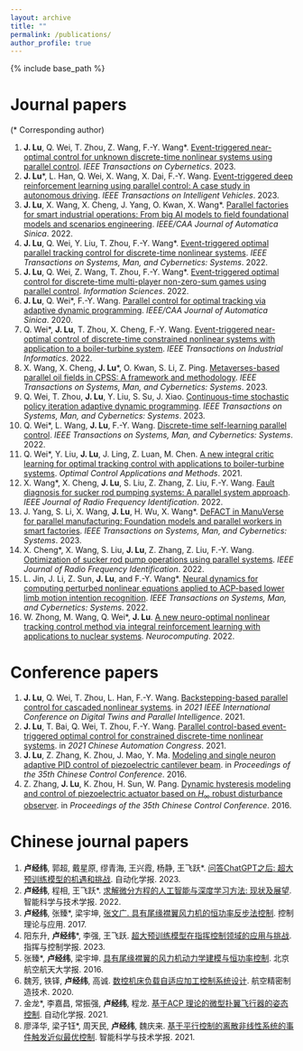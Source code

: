 ```yaml
---
layout: archive
title: ""
permalink: /publications/
author_profile: true
---
```


{% include base_path %}

Journal papers 
======
(* Corresponding author)
1. **J. Lu**, Q. Wei, T. Zhou, Z. Wang, F.-Y. Wang\*. [Event-triggered near-optimal control for unknown discrete-time nonlinear systems using parallel control](https://ieeexplore.ieee.org/abstract/document/9770467). *IEEE Transactions on Cybernetics*. 2023.
2. **J. Lu***, L. Han, Q. Wei, X. Wang, X. Dai, F.-Y. Wang. [Event-triggered deep reinforcement learning using parallel control: A case study in autonomous driving](https://ieeexplore.ieee.org/document/10081497). *IEEE Transactions on Intelligent Vehicles*. 2023.
3. **J. Lu**, X. Wang, X. Cheng, J. Yang, O. Kwan, X. Wang*. [Parallel factories for smart industrial operations: From big AI models to field foundational models and scenarios engineering](https://ieeexplore.ieee.org/abstract/document/9970438). *IEEE/CAA Journal of Automatica Sinica*. 2022.
4. **J. Lu**, Q. Wei, Y. Liu, T. Zhou, F.-Y. Wang*. [Event-triggered optimal parallel tracking control for discrete-time nonlinear systems](https://ieeexplore.ieee.org/abstract/document/9416988). *IEEE Transactions on Systems, Man, and Cybernetics: Systems*. 2022.
5. **J. Lu**, Q. Wei, Z. Wang, T. Zhou, F.-Y. Wang*. [Event-triggered optimal control for discrete-time multi-player non-zero-sum games using parallel control](https://www.sciencedirect.com/science/article/abs/pii/S0020025521010975). *Information Sciences*. 2022.
6. **J. Lu**, Q. Wei*, F.-Y. Wang. [Parallel control for optimal tracking via adaptive dynamic programming](https://ieeexplore.ieee.org/abstract/document/9239112). *IEEE/CAA Journal of Automatica Sinica*. 2020.
7. Q. Wei*, **J. Lu**, T. Zhou, X. Cheng, F.-Y. Wang. [Event-triggered near-optimal control of discrete-time constrained nonlinear systems with application to a boiler-turbine system](https://ieeexplore.ieee.org/abstract/document/9551775). *IEEE Transactions on Industrial Informatics*. 2022.
8. X. Wang, X. Cheng, **J. Lu***, O. Kwan, S. Li, Z. Ping. [Metaverses-based parallel oil fields in CPSS: A framework and methodology](https://ieeexplore.ieee.org/abstract/document/9997139). *IEEE Transactions on Systems, Man, and Cybernetics: Systems*. 2023.
9. Q. Wei, T. Zhou, **J. Lu**, Y. Liu, S. Su, J. Xiao. [Continuous-time stochastic policy iteration adaptive dynamic programming](https://ieeexplore.ieee.org/abstract/document/10168821). *IEEE Transactions on Systems, Man, and Cybernetics: Systems*. 2023.
10. Q. Wei*, L. Wang, **J. Lu**, F.-Y. Wang. [Discrete-time self-learning parallel control](https://ieeexplore.ieee.org/abstract/document/9112237). *IEEE Transactions on Systems, Man, and Cybernetics: Systems*. 2022.
11. Q. Wei*, Y. Liu, **J. Lu**, J. Ling, Z. Luan, M. Chen. [A new integral critic learning for optimal tracking control with applications to boiler-turbine systems](https://onlinelibrary.wiley.com/doi/abs/10.1002/oca.2792). *Optimal Control Applications and Methods*. 2021.
12. X. Wang*, X. Cheng, **J. Lu**, S. Liu, Z. Zhang, Z. Liu, F.-Y. Wang. [Fault diagnosis for sucker rod pumping systems: A parallel system approach](https://ieeexplore.ieee.org/abstract/document/9912373). *IEEE Journal of Radio Frequency Identification*. 2022.
13. J. Yang, S. Li, X. Wang, **J. Lu**, H. Wu, X. Wang*. [DeFACT in ManuVerse for parallel manufacturing: Foundation models and parallel workers in smart factories](https://ieeexplore.ieee.org/abstract/document/10004441). *IEEE Transactions on Systems, Man, and Cybernetics: Systems*. 2023.
14. X. Cheng*, X. Wang, S. Liu, **J. Lu**, Z. Zhang, Z. Liu, F.-Y. Wang. [Optimization of sucker rod pump operations using parallel systems](https://ieeexplore.ieee.org/abstract/document/9940198). *IEEE Journal of Radio Frequency Identification*. 2022.
15. L. Jin, J. Li, Z. Sun, **J. Lu**, and F.-Y. Wang*. [Neural dynamics for computing perturbed nonlinear equations applied to ACP-based lower limb motion intention recognition](https://ieeexplore.ieee.org/abstract/document/9557756). *IEEE Transactions on Systems, Man, and Cybernetics: Systems*. 2022.
16. W. Zhong, M. Wang, Q. Wei*, **J. Lu**. [A new neuro-optimal nonlinear tracking control method via integral reinforcement learning with applications to nuclear systems](https://www.sciencedirect.com/science/article/abs/pii/S0925231222000558). *Neurocomputing*. 2022.

Conference papers
======
1. **J. Lu**, Q. Wei, T. Zhou, L. Han, F.-Y. Wang. [Backstepping-based parallel control for cascaded nonlinear systems](https://ieeexplore.ieee.org/abstract/document/9540126). in *2021 IEEE International Conference on Digital Twins and Parallel Intelligence*. 2021.
2. **J. Lu**, T. Bai, Q. Wei, T. Zhou, F.-Y. Wang. [Parallel control-based event-triggered optimal control for constrained discrete-time nonlinear systems](https://ieeexplore.ieee.org/abstract/document/9728210). in *2021 Chinese Automation Congress*. 2021.
3. **J. Lu**, Z. Zhang, K. Zhou, J. Mao, Y. Ma. [Modeling and single neuron adaptive PID control of piezoelectric cantilever beam](https://ieeexplore.ieee.org/abstract/document/7553210). in *Proceedings of the 35th Chinese Control Conference*. 2016.
4. Z. Zhang, **J. Lu**, K. Zhou, H. Sun, W. Pang. [Dynamic hysteresis modeling and control of piezoelectric actuator based on $H_{\infty}$ robust disturbance observer](https://ieeexplore.ieee.org/abstract/document/7553200). in *Proceedings of the 35th Chinese Control Conference*. 2016.

Chinese journal papers
=====
1. **卢经纬**, 郭超, 戴星原, 缪青海, 王兴霞, 杨静, 王飞跃*. [问答ChatGPT之后: 超大预训练模型的机遇和挑战](http://www.aas.net.cn/article/zdhxb/2023/4/705). 自动化学报. 2023.
2. **卢经纬**, 程相, 王飞跃*. [求解微分方程的人工智能与深度学习方法: 现状及展望](https://www.infocomm-journal.com/znkx/EN/10.11959/j.issn.2096-6652.202255). 智能科学与技术学报. 2022.
3. **卢经纬**, 张臻*, 梁宇坤, [张文广. 具有尾缘襟翼风力机的恒功率反步法控制](http://jcta.alljournals.ac.cn/cta_cn/ch/reader/view_abstract.aspx?file_no=CCTA160254&flag=1). 控制理论与应用. 2017.
4. 阳东升, **卢经纬***, 李强, 王飞跃. [超大预训练模型在指挥控制领域的应用与挑战](https://kns.cnki.net/kcms2/article/abstract?v=Eo9-C_M6tLlxVyG2piPk-7mkKRkWs2BrJYXr6hKi8GKAfKfw0FLDIHYUvj9a8bXBVJc2H79PQ8vIG_cZj_Ir-Wh2PnHmjP9-d7B16J2iOgZeRfX2cuivYSxnHuGCJJci0GU_MZPdMx_IT7ePLthsWQ==&uniplatform=NZKPT&language=CHS). 指挥与控制学报. 2023.
5. 张臻*, **卢经纬**, 梁宇坤. [具有尾缘襟翼的风力机动力学建模与恒功率控制](http://html.rhhz.net/BJHKHTDXXBZRB/20170307.htm). 北京航空航天大学报. 2016.
6. 魏芳, 铁铎, **卢经纬**, 高诚. [数控机床负载自适应加工控制系统设计](https://kns.cnki.net/kcms2/article/abstract?v=Eo9-C_M6tLkw6xXMy-diVIMzXqqXjVSczEH2VMPlTaUnuBy7MuZUNp1-KBEkprFisrhPFFUgjL5_nEsJzwAr4DYrdxwMWGBrAKnnZzBHxNXwSWKt7GX0qCoTKK1hCjeR4cPqphtc8ksixo53Y2-q9w==&uniplatform=NZKPT&language=CHS). 航空精密制造技术. 2020.
7. 金龙*, 李嘉昌, 常振强, **卢经纬**, 程龙. [基于ACP 理论的微型扑翼飞行器的姿态控制](http://www.aas.net.cn/article/doi/10.16383/j.aas.c210646). 自动化学报. 2021.
8. 廖泽华, 梁子钰*, 周天民, **卢经纬**, 魏庆来. [基于平行控制的离散非线性系统的事件触发近似最优控制](https://www.infocomm-journal.com/znkx/CN/10.11959/j.issn.2096-6652.202142). 智能科学与技术学报. 2021.







